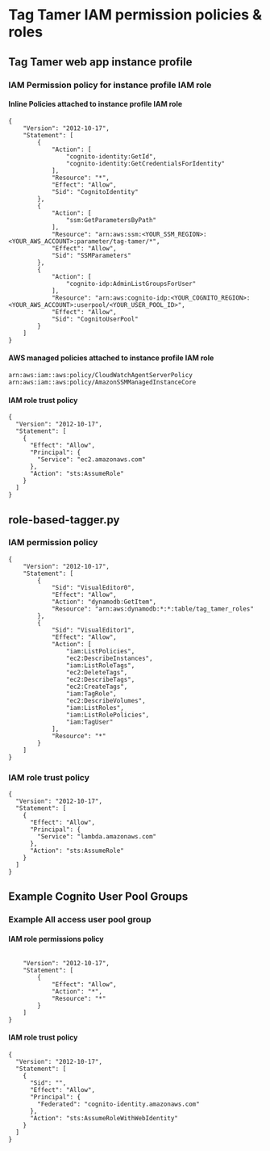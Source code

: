 # Tag Tamer IAM permission policies & roles

## Tag Tamer web app instance profile

### IAM Permission policy for instance profile IAM role

#### Inline Policies attached to instance profile IAM role
```
{
    "Version": "2012-10-17",
    "Statement": [
        {
            "Action": [
                "cognito-identity:GetId",
                "cognito-identity:GetCredentialsForIdentity"
            ],
            "Resource": "*",
            "Effect": "Allow",
            "Sid": "CognitoIdentity"
        },
        {
            "Action": [
                "ssm:GetParametersByPath"
            ],
            "Resource": "arn:aws:ssm:<YOUR_SSM_REGION>:<YOUR_AWS_ACCOUNT>:parameter/tag-tamer/*",
            "Effect": "Allow",
            "Sid": "SSMParameters"
        },
        {
            "Action": [
                "cognito-idp:AdminListGroupsForUser"
            ],
            "Resource": "arn:aws:cognito-idp:<YOUR_COGNITO_REGION>:<YOUR_AWS_ACCOUNT>:userpool/<YOUR_USER_POOL_ID>",
            "Effect": "Allow",
            "Sid": "CognitoUserPool"
        }
    ]
}
```
#### AWS managed policies attached to instance profile IAM role

```
arn:aws:iam::aws:policy/CloudWatchAgentServerPolicy
arn:aws:iam::aws:policy/AmazonSSMManagedInstanceCore
```

#### IAM role trust policy

```
{
  "Version": "2012-10-17",
  "Statement": [
    {
      "Effect": "Allow",
      "Principal": {
        "Service": "ec2.amazonaws.com"
      },
      "Action": "sts:AssumeRole"
    }
  ]
}
```

## role-based-tagger.py

### IAM permission policy

```
{
    "Version": "2012-10-17",
    "Statement": [
        {
            "Sid": "VisualEditor0",
            "Effect": "Allow",
            "Action": "dynamodb:GetItem",
            "Resource": "arn:aws:dynamodb:*:*:table/tag_tamer_roles"
        },
        {
            "Sid": "VisualEditor1",
            "Effect": "Allow",
            "Action": [
                "iam:ListPolicies",
                "ec2:DescribeInstances",
                "iam:ListRoleTags",
                "ec2:DeleteTags",
                "ec2:DescribeTags",
                "ec2:CreateTags",
                "iam:TagRole",
                "ec2:DescribeVolumes",
                "iam:ListRoles",
                "iam:ListRolePolicies",
                "iam:TagUser"
            ],
            "Resource": "*"
        }
    ]
}
```

### IAM role trust policy

```
{
  "Version": "2012-10-17",
  "Statement": [
    {
      "Effect": "Allow",
      "Principal": {
        "Service": "lambda.amazonaws.com"
      },
      "Action": "sts:AssumeRole"
    }
  ]
}
```

## Example Cognito User Pool Groups

### Example All access user pool group

#### IAM role permissions policy

```

    "Version": "2012-10-17",
    "Statement": [
        {
            "Effect": "Allow",
            "Action": "*",
            "Resource": "*"
        }
    ]
}
```

#### IAM role trust policy

```
{
  "Version": "2012-10-17",
  "Statement": [
    {
      "Sid": "",
      "Effect": "Allow",
      "Principal": {
        "Federated": "cognito-identity.amazonaws.com"
      },
      "Action": "sts:AssumeRoleWithWebIdentity"
    }
  ]
}
```